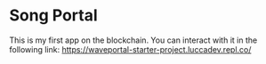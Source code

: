 # Song Portal

This is my first app on the blockchain. You can interact with it in the following link:
https://waveportal-starter-project.luccadev.repl.co/

